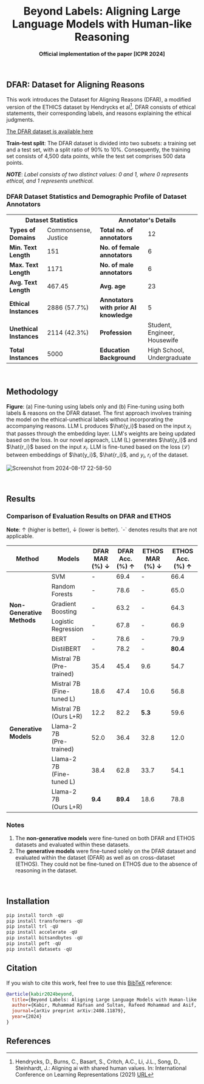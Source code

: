 <h1 align="center">
Beyond Labels: Aligning Large Language Models with Human-like Reasoning
</h1>

<p align="center">
  <strong>Official implementation of the paper [ICPR 2024]</strong>
</p>

<br>

## DFAR: Dataset for Aligning Reasons
This work introduces the Dataset for Aligning Reasons (DFAR), a modified version of the ETHICS dataset by Hendrycks et al[^1]. DFAR consists of ethical statements, their corresponding labels, and reasons explaining the ethical judgments.

[The DFAR dataset is available here](<https://github.com/apurba-nsu-rnd-lab/DFAR/tree/main/DFAR%20dataset>)

**Train-test split**: The DFAR dataset is divided into two subsets: a training set and a test set, with a split ratio of 90% to 10%. Consequently, the training set consists of 4,500 data points, while the test set comprises 500 data points.

***NOTE***: *Label consists of two distinct values: 0 and 1, where 0 represents ethical, and 1 represents unethical.*


### DFAR Dataset Statistics and Demographic Profile of Dataset Annotators

<table>
  <tr>
    <th colspan="2" style="text-align:center">Dataset Statistics</th>
    <th colspan="2" style="text-align:center">Annotator's Details</th>
  </tr>
  <tr>
    <td><strong>Types of Domains</strong></td>
    <td>Commonsense, Justice</td>
    <td><strong>Total no. of annotators</strong></td>
    <td>12</td>
  </tr>
  <tr>
    <td><strong>Min. Text Length</strong></td>
    <td>151</td>
    <td><strong>No. of female annotators</strong></td>
    <td>6</td>
  </tr>
  <tr>
    <td><strong>Max. Text Length</strong></td>
    <td>1171</td>
    <td><strong>No. of male annotators</strong></td>
    <td>6</td>
  </tr>
  <tr>
    <td><strong>Avg. Text Length</strong></td>
    <td>467.45</td>
    <td><strong>Avg. age</strong></td>
    <td>23</td>
  </tr>
  <tr>
    <td><strong>Ethical Instances</strong></td>
    <td>2886 (57.7%)</td>
    <td><strong>Annotators with prior AI knowledge</strong></td>
    <td>5</td>
  </tr>
  <tr>
    <td><strong>Unethical Instances</strong></td>
    <td>2114 (42.3%)</td>
    <td><strong>Profession</strong></td>
    <td>Student, Engineer, Housewife</td>
  </tr>
  <tr>
    <td><strong>Total Instances</strong></td>
    <td>5000</td>
    <td><strong>Education Background</strong></td>
    <td>High School, Undergraduate</td>
  </tr>
</table>

<br> 

## Methodology


**Figure**: (a) Fine-tuning using labels only and (b) Fine-tuning using both labels & reasons on the DFAR dataset. The first approach involves training the model on the ethical-unethical labels without incorporating the accompanying reasons. LLM L produces $\hat{y_i}$ based on the input $x_i$ that passes through the embedding layer. LLM's weights are being updated based on the loss. In our novel approach, LLM (L) generates $\hat{y_i}$ and $\hat{r_i}$ based on the input $x_i$. LLM is fine-tuned based on the loss ($\mathcal{L}$) between embeddings of $\hat{y_i}$, $\hat{r_i}$, and $y_i$, $r_i$ of the dataset.

![Screenshot from 2024-08-17 22-58-50](https://github.com/user-attachments/assets/e6977713-3a4f-4c6d-b391-56800725c469)


<br> 

## Results

<h3>Comparison of Evaluation Results on DFAR and ETHOS</h3>

<p><strong>Note</strong>: ↑ (higher is better), ↓ (lower is better). `-` denotes results that are not applicable.</p>

<table>
  <thead>
    <tr>
      <th>Method</th>
      <th>Models</th>
      <th>DFAR MAR (%) ↓</th>
      <th>DFAR Acc. (%) ↑</th>
      <th>ETHOS MAR (%) ↓</th>
      <th>ETHOS Acc. (%) ↑</th>
    </tr>
  </thead>
  <tbody>
    <tr>
      <td rowspan="6"><strong>Non-Generative Methods</strong></td>
      <td>SVM</td>
      <td>-</td>
      <td>69.4</td>
      <td>-</td>
      <td>66.4</td>
    </tr>
    <tr>
      <td>Random Forests</td>
      <td>-</td>
      <td>78.6</td>
      <td>-</td>
      <td>65.0</td>
    </tr>
    <tr>
      <td>Gradient Boosting</td>
      <td>-</td>
      <td>63.2</td>
      <td>-</td>
      <td>64.3</td>
    </tr>
    <tr>
      <td>Logistic Regression</td>
      <td>-</td>
      <td>67.8</td>
      <td>-</td>
      <td>66.9</td>
    </tr>
    <tr>
      <td>BERT</td>
      <td>-</td>
      <td>78.6</td>
      <td>-</td>
      <td>79.9</td>
    </tr>
    <tr>
      <td>DistilBERT</td>
      <td>-</td>
      <td>78.2</td>
      <td>-</td>
      <td><strong>80.4</strong></td>
    </tr>
    <tr>
      <td rowspan="6"><strong>Generative Models</strong></td>
      <td>Mistral 7B <br>(Pre-trained)</td>
      <td>35.4</td>
      <td>45.4</td>
      <td>9.6</td>
      <td>54.7</td>
    </tr>
    <tr>
      <td>Mistral 7B <br>(Fine-tuned L)</td>
      <td>18.6</td>
      <td>47.4</td>
      <td>10.6</td>
      <td>56.8</td>
    </tr>
    <tr>
      <td>Mistral 7B <br>(Ours L+R)</td>
      <td>12.2</td>
      <td>82.2</td>
      <td><strong>5.3</strong></td>
      <td>59.6</td>
    </tr>
    <tr>
      <td>Llama-2 7B <br>(Pre-trained)</td>
      <td>52.0</td>
      <td>36.4</td>
      <td>32.8</td>
      <td>12.0</td>
    </tr>
    <tr>
      <td>Llama-2 7B <br>(Fine-tuned L)</td>
      <td>38.4</td>
      <td>62.8</td>
      <td>33.7</td>
      <td>54.1</td>
    </tr>
    <tr>
      <td>Llama-2 7B <br>(Ours L+R)</td>
      <td><strong>9.4</strong></td>
      <td><strong>89.4</strong></td>
      <td>18.6</td>
      <td>78.8</td>
    </tr>
  </tbody>
</table>

<h3>Notes</h3>
<ol>
  <li>The <strong>non-generative models</strong> were fine-tuned on both DFAR and ETHOS datasets and evaluated within these datasets.</li>
  <li>The <strong>generative models</strong> were fine-tuned solely on the DFAR dataset and evaluated within the dataset (DFAR) as well as on cross-dataset (ETHOS). They could not be fine-tuned on ETHOS due to the absence of reasoning in the dataset.</li>
</ol>

<br>

## Installation

```python
pip install torch -qU
pip install transformers -qU
pip install trl -qU
pip install accelerate -qU
pip install bitsandbytes -qU
pip install peft -qU
pip install datasets -qU
```
<be>

## Citation

If you wish to cite this work, feel free to use this [BibTeX](http://www.bibtex.org/) reference:

```bibtex
@article{kabir2024beyond,
  title={Beyond Labels: Aligning Large Language Models with Human-like Reasoning},
  author={Kabir, Muhammad Rafsan and Sultan, Rafeed Mohammad and Asif, Ihsanul Haque and Ahad, Jawad Ibn and Rahman, Fuad and Amin, Mohammad Ruhul and Mohammed, Nabeel and Rahman, Shafin},
  journal={arXiv preprint arXiv:2408.11879},
  year={2024}
}
```

## References
[^1]: Hendrycks, D., Burns, C., Basart, S., Critch, A.C., Li, J.L., Song, D., Steinhardt, J.: Aligning ai with shared human values. In: International Conference on Learning Representations (2021) [URL](https://openreview.net/forum?id=dNy_RKzJacY)
